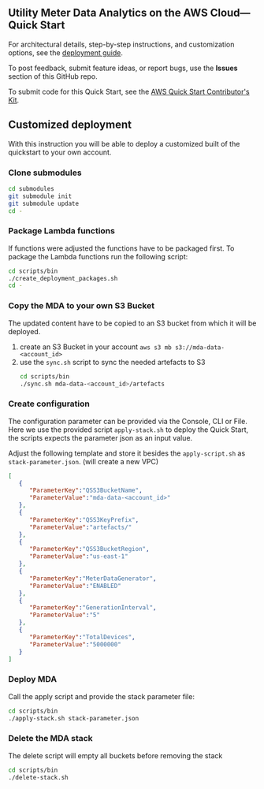 ## Utility Meter Data Analytics on the AWS Cloud—Quick Start

For architectural details, step-by-step instructions, and customization options, see the [deployment guide](https://aws-quickstart.github.io/quickstart-aws-utility-meter-data-analytics-platform/).

To post feedback, submit feature ideas, or report bugs, use the **Issues** section of this GitHub repo. 

To submit code for this Quick Start, see the [AWS Quick Start Contributor's Kit](https://aws-quickstart.github.io/).


## Customized deployment

With this instruction you will be able to deploy a customized built of the quickstart to your own account.

### Clone submodules
```bash
cd submodules
git submodule init 
git submodule update
cd -
```

### Package Lambda functions

If functions were adjusted the functions have to be packaged first.
To package the Lambda functions run the following script:

```bash
cd scripts/bin
./create_deployment_packages.sh
cd -
```

### Copy the MDA to your own S3 Bucket

The updated content have to be copied to an S3 bucket from which it will be deployed.

1. create an S3 Bucket in your account
   `aws s3 mb s3://mda-data-<account_id>`
2. use the `sync.sh` script to sync the needed artefacts to S3
   ```bash
   cd scripts/bin
   ./sync.sh mda-data-<account_id>/artefacts
   ```

### Create configuration

The configuration parameter can be provided via the Console, CLI or File.
Here we use the provided script `apply-stack.sh` to deploy the Quick Start, the scripts expects the parameter json as an input value.

Adjust the following template and store it besides the `apply-script.sh` as `stack-parameter.json`. (will create a new VPC)

```json
[
   {
      "ParameterKey":"QSS3BucketName",
      "ParameterValue":"mda-data-<account_id>"
   },
   {
      "ParameterKey":"QSS3KeyPrefix",
      "ParameterValue":"artefacts/"
   },
   {
      "ParameterKey":"QSS3BucketRegion",
      "ParameterValue":"us-east-1"
   },
   {
      "ParameterKey":"MeterDataGenerator",
      "ParameterValue":"ENABLED"
   },
   {
      "ParameterKey":"GenerationInterval",
      "ParameterValue":"5"
   },
   {
      "ParameterKey":"TotalDevices",
      "ParameterValue":"5000000"
   }
]
```

### Deploy MDA

Call the apply script and provide the stack parameter file:
```bash
cd scripts/bin
./apply-stack.sh stack-parameter.json
```

### Delete the MDA stack

The delete script will empty all buckets before removing the stack
```bash
cd scripts/bin
./delete-stack.sh
```
